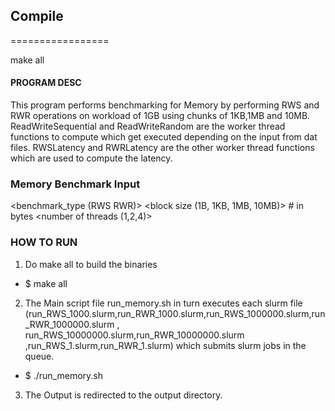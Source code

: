 ## Compile
=================

make all

#### PROGRAM DESC

This program performs benchmarking for Memory by performing RWS and RWR operations on workload of 1GB using chunks of 1KB,1MB and 10MB.	
ReadWriteSequential and  ReadWriteRandom are the worker thread functions to compute which get executed depending  on the input from dat files.
RWSLatency and RWRLatency are the other worker thread functions which are used to compute the latency.

### Memory Benchmark Input

<benchmark_type (RWS RWR)>
<block size (1B, 1KB, 1MB, 10MB)> # in bytes
<number of threads (1,2,4)>

### HOW TO RUN

1. Do make all to build the binaries
* $ make all

2. The Main script file run_memory.sh in turn executes each slurm file (run_RWS_1000.slurm,run_RWR_1000.slurm,run_RWS_1000000.slurm,run_RWR_1000000.slurm ,
run_RWS_10000000.slurm,run_RWR_10000000.slurm ,run_RWS_1.slurm,run_RWR_1.slurm) which submits slurm jobs in the queue.
* $ ./run_memory.sh

3. The Output is redirected to the output directory.

